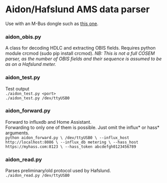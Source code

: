 # Aidon/Hafslund AMS data parser

Use with an M-Bus dongle such as [this one](https://www.aliexpress.com/item/USB-to-MBUS-slave-module-MBUS-master-slave-communication-debugging-bus-monitor-TSS721-No-spontaneity-Self/32894249052.html).

### aidon_obis.py
A class for decoding HDLC and extracting OBIS fields. Requires python module crcmod (sudo pip install crcmod).
*NB: This is not a full COSEM parser, as the number of OBIS fields and their sequence is assumed to be as on a Hafslund meter.*

### aidon_test.py
Test output <br/>
`./aidon_test.py <port>` <br/>
`./aidon_test.py /dev/ttyUSB0` <br/>

### aidon_forward.py
Forward to influxdb and Home Assistant. <br/>
Forwarding to only one of them is possible. Just omit the influx* or hass* arguments. <br/>
`python aidon_forward.py \
/dev/ttyUSB0 \
--influx_host http://localhost:8086 \
--influx_db metering \
--hass_host https://myhass.com:8123 \
--hass_token abcdefgh0123456789`

### aidon_read.py
Parses preliminary/old protocol used by Hafslund. <br/>
`./aidon_read.py /dev/ttyUSB0` <br/>
